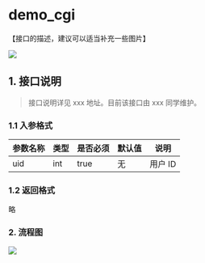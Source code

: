# demo_cgi

【接口的描述，建议可以适当补充一些图片】

![](__STATIC_PATH__/some-describ.png)

## 1. 接口说明

> 接口说明详见 xxx 地址。目前该接口由 xxx 同学维护。

### 1.1 入参格式

| 参数名称 | 类型 | 是否必须 | 默认值 | 说明    |
| -------- | ---- | -------- | ------ | ------- |
| uid      | int  | true     | 无     | 用户 ID |

### 1.2 返回格式

略

### 2. 流程图

![](__STATIC_PATH__/sub/some-workflow.png)
